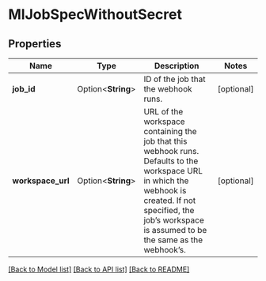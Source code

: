 # MlJobSpecWithoutSecret

## Properties

Name | Type | Description | Notes
------------ | ------------- | ------------- | -------------
**job_id** | Option<**String**> | ID of the job that the webhook runs. | [optional]
**workspace_url** | Option<**String**> | URL of the workspace containing the job that this webhook runs. Defaults to the workspace URL in which the webhook is created. If not specified, the job’s workspace is assumed to be the same as the webhook’s. | [optional]

[[Back to Model list]](../README.md#documentation-for-models) [[Back to API list]](../README.md#documentation-for-api-endpoints) [[Back to README]](../README.md)


